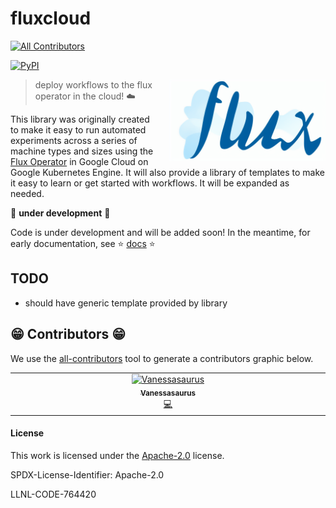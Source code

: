 # fluxcloud

<!-- ALL-CONTRIBUTORS-BADGE:START - Do not remove or modify this section -->
[![All Contributors](https://img.shields.io/badge/all_contributors-1-orange.svg?style=flat-square)](#contributors-)
<!-- ALL-CONTRIBUTORS-BADGE:END -->
[![PyPI](https://img.shields.io/pypi/v/flux-cloud)](https://pypi.org/project/flux-cloud/)

<a target="_blank" rel="noopener noreferrer" href="https://github.com/converged-computing/flux-cloud/blob/main/docs/assets/img/logo.png">
    <img align="right" style="width: 250px; float: right; padding-left: 20px;" src="https://github.com/converged-computing/flux-cloud/raw/main/docs/assets/img/logo.png" alt="fluxcloud Logo">
</a>

> deploy workflows to the flux operator in the cloud! ☁️

This library was originally created to make it easy to run automated experiments across
a series of machine types and sizes using the [Flux Operator](https://github.com/flux-framework-flux-operator) 
in Google Cloud on Google Kubernetes Engine. It will also provide a library
of templates to make it easy to learn or get started with workflows.
It will be expanded as needed.

🚧️ **under development** 🚧️

Code is under development and will be added soon! In the meantime, for early documentation, see ⭐️ [docs](docs) ⭐️

## TODO

 - should have generic template provided by library

## 😁️ Contributors 😁️

We use the [all-contributors](https://github.com/all-contributors/all-contributors)
tool to generate a contributors graphic below.

<!-- ALL-CONTRIBUTORS-LIST:START - Do not remove or modify this section -->
<!-- prettier-ignore-start -->
<!-- markdownlint-disable -->
<table>
  <tbody>
    <tr>
      <td align="center" valign="top" width="14.28%"><a href="https://vsoch.github.io"><img src="https://avatars.githubusercontent.com/u/814322?v=4?s=100" width="100px;" alt="Vanessasaurus"/><br /><sub><b>Vanessasaurus</b></sub></a><br /><a href="https://github.com/converged-computing/flux-cloud/commits?author=vsoch" title="Code">💻</a></td>
    </tr>
  </tbody>
</table>

<!-- markdownlint-restore -->
<!-- prettier-ignore-end -->

<!-- ALL-CONTRIBUTORS-LIST:END -->

#### License

This work is licensed under the [Apache-2.0](https://github.com/converged-computing/flux-cloud/blob/main/LICENSE) license.

SPDX-License-Identifier: Apache-2.0

LLNL-CODE-764420
